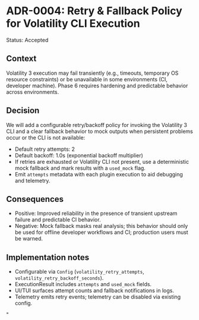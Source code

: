 # ADR-0004: Retry & Fallback Policy for Volatility CLI Execution

Status: Accepted

## Context
Volatility 3 execution may fail transiently (e.g., timeouts, temporary OS resource constraints) or be unavailable in some environments (CI, developer machine). Phase 6 requires hardening and predictable behavior across environments.

## Decision
We will add a configurable retry/backoff policy for invoking the Volatility 3 CLI and a clear fallback behavior to mock outputs when persistent problems occur or the CLI is not available:

- Default retry attempts: 2
- Default backoff: 1.0s (exponential backoff multiplier)
- If retries are exhausted or Volatility CLI not present, use a deterministic mock fallback and mark results with a `used_mock` flag.
- Emit `attempts` metadata with each plugin execution to aid debugging and telemetry.

## Consequences
- Positive: Improved reliability in the presence of transient upstream failure and predictable CI behavior.
- Negative: Mock fallback masks real analysis; this behavior should only be used for offline developer workflows and CI; production users must be warned.

## Implementation notes
- Configurable via `Config` (`volatility_retry_attempts`, `volatility_retry_backoff_seconds`).
- ExecutionResult includes `attempts` and `used_mock` fields.
- UI/TUI surfaces attempt counts and fallback notifications in logs.
- Telemetry emits retry events; telemetry can be disabled via existing config.


"